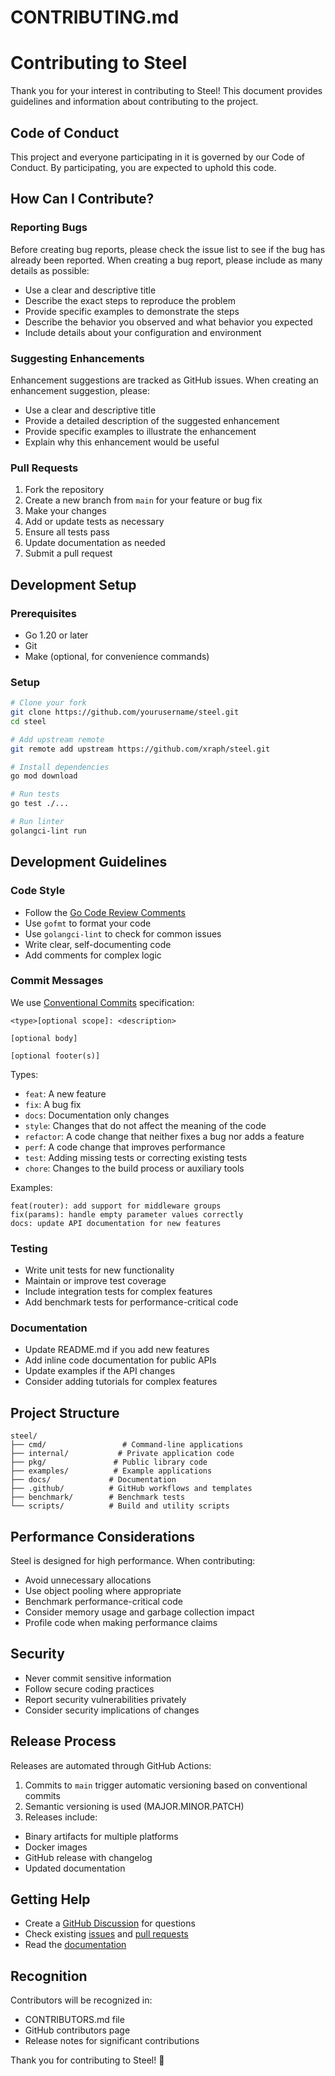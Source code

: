 # CONTRIBUTING.md
# Contributing to Steel

Thank you for your interest in contributing to Steel! This document provides guidelines and information about contributing to the project.

## Code of Conduct

This project and everyone participating in it is governed by our Code of Conduct. By participating, you are expected to uphold this code.

## How Can I Contribute?

### Reporting Bugs

Before creating bug reports, please check the issue list to see if the bug has already been reported. When creating a bug report, please include as many details as possible:

- Use a clear and descriptive title
- Describe the exact steps to reproduce the problem
- Provide specific examples to demonstrate the steps
- Describe the behavior you observed and what behavior you expected
- Include details about your configuration and environment

### Suggesting Enhancements

Enhancement suggestions are tracked as GitHub issues. When creating an enhancement suggestion, please:

- Use a clear and descriptive title
- Provide a detailed description of the suggested enhancement
- Provide specific examples to illustrate the enhancement
- Explain why this enhancement would be useful

### Pull Requests

1. Fork the repository
2. Create a new branch from `main` for your feature or bug fix
3. Make your changes
4. Add or update tests as necessary
5. Ensure all tests pass
6. Update documentation as needed
7. Submit a pull request

## Development Setup

### Prerequisites

- Go 1.20 or later
- Git
- Make (optional, for convenience commands)

### Setup

  ```bash
  # Clone your fork
  git clone https://github.com/yourusername/steel.git
  cd steel
  
  # Add upstream remote
  git remote add upstream https://github.com/xraph/steel.git
  
  # Install dependencies
  go mod download
  
  # Run tests
  go test ./...
  
  # Run linter
  golangci-lint run
  ```

## Development Guidelines

### Code Style

- Follow the [Go Code Review Comments](https://github.com/golang/go/wiki/CodeReviewComments)
- Use `gofmt` to format your code
- Use `golangci-lint` to check for common issues
- Write clear, self-documenting code
- Add comments for complex logic

### Commit Messages

We use [Conventional Commits](https://www.conventionalcommits.org/) specification:

  ```
<type>[optional scope]: <description>
  
  [optional body]
  
  [optional footer(s)]
  ```

Types:
- `feat`: A new feature
- `fix`: A bug fix
- `docs`: Documentation only changes
- `style`: Changes that do not affect the meaning of the code
- `refactor`: A code change that neither fixes a bug nor adds a feature
- `perf`: A code change that improves performance
- `test`: Adding missing tests or correcting existing tests
- `chore`: Changes to the build process or auxiliary tools

Examples:
  ```
feat(router): add support for middleware groups
fix(params): handle empty parameter values correctly
docs: update API documentation for new features
  ```

### Testing

- Write unit tests for new functionality
- Maintain or improve test coverage
- Include integration tests for complex features
- Add benchmark tests for performance-critical code

### Documentation

- Update README.md if you add new features
- Add inline code documentation for public APIs
- Update examples if the API changes
- Consider adding tutorials for complex features

## Project Structure

  ```
  steel/
  ├── cmd/                 # Command-line applications
  ├── internal/           # Private application code
  ├── pkg/               # Public library code
  ├── examples/          # Example applications
  ├── docs/             # Documentation
  ├── .github/          # GitHub workflows and templates
  ├── benchmark/        # Benchmark tests
  └── scripts/          # Build and utility scripts
  ```

## Performance Considerations

Steel is designed for high performance. When contributing:

- Avoid unnecessary allocations
- Use object pooling where appropriate
- Benchmark performance-critical code
- Consider memory usage and garbage collection impact
- Profile code when making performance claims

## Security

- Never commit sensitive information
- Follow secure coding practices
- Report security vulnerabilities privately
- Consider security implications of changes

## Release Process

Releases are automated through GitHub Actions:

1. Commits to `main` trigger automatic versioning based on conventional commits
2. Semantic versioning is used (MAJOR.MINOR.PATCH)
3. Releases include:
- Binary artifacts for multiple platforms
- Docker images
- GitHub release with changelog
- Updated documentation

## Getting Help

- Create a [GitHub Discussion](https://github.com/xraph/steel/discussions) for questions
- Check existing [issues](https://github.com/xraph/steel/issues) and [pull requests](https://github.com/xraph/steel/pulls)
- Read the [documentation](https://github.com/xraph/steel/wiki)

## Recognition

Contributors will be recognized in:
- CONTRIBUTORS.md file
- GitHub contributors page
- Release notes for significant contributions

Thank you for contributing to Steel! 🚀